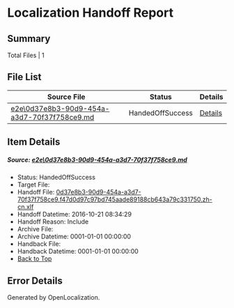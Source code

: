 # <a name='report-top'></a> Localization Handoff Report

## Summary
 Total Files | 1

## File List
 Source File | Status | Details 
 ----------- | ------ | ------- 
 [e2e\0d37e8b3-90d9-454a-a3d7-70f37f758ce9.md](https://github.com/OpenLocalizationTestOrg/ol-test0/blob/590d7fb2004ec146c6586f186b521c0e753a4636/e2e/0d37e8b3-90d9-454a-a3d7-70f37f758ce9.md) | HandedOffSuccess | [Details](#2f222e76b77cc0b00961adcd774764eb8d774e8a1)

## Item Details
##### <a name='2f222e76b77cc0b00961adcd774764eb8d774e8a1'></a> Source: [e2e\0d37e8b3-90d9-454a-a3d7-70f37f758ce9.md](https://github.com/OpenLocalizationTestOrg/ol-test0/blob/590d7fb2004ec146c6586f186b521c0e753a4636/e2e/0d37e8b3-90d9-454a-a3d7-70f37f758ce9.md)
* Status: HandedOffSuccess
* Target File: 
* Handoff File: [0d37e8b3-90d9-454a-a3d7-70f37f758ce9.f47d0d97c97bd745aade89188cb643a79c331750.zh-cn.xlf](https://github.com/OpenLocalizationTestOrg/ol-test0-handoff/blob/02bc27352f88aa8ec488a68289b2a890056604e7/ol-handoff/OpenLocalizationTestOrg/ol-test0-zhcn/shujia/ht/0d37e8b3-90d9-454a-a3d7-70f37f758ce9.f47d0d97c97bd745aade89188cb643a79c331750.zh-cn.xlf)
* Handoff Datetime: 2016-10-21 08:34:29
* Handoff Reason: Include
* Archive File: 
* Archive Datetime: 0001-01-01 00:00:00
* Handback File: 
* Handback Datetime: 0001-01-01 00:00:00
* [Back to Top](#report-top)


## Error Details

Generated by OpenLocalization.
